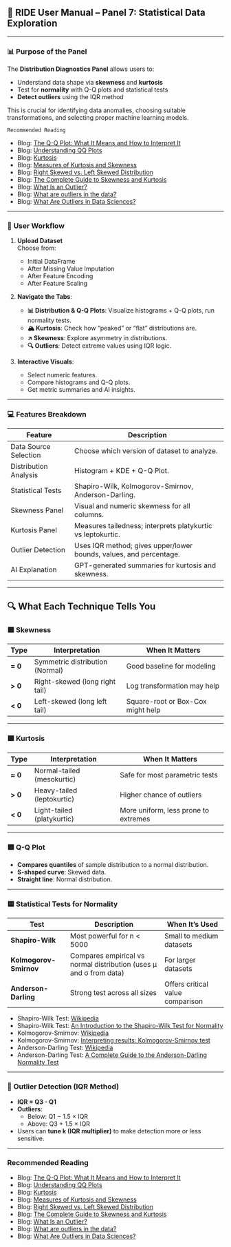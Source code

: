 ## 📘 RIDE User Manual – Panel 7: **Statistical Data Exploration**

---
### 📊 **Purpose of the Panel**

The **Distribution Diagnostics Panel** allows users to:
- Understand data shape via **skewness** and **kurtosis**
- Test for **normality** with Q-Q plots and statistical tests
- **Detect outliers** using the IQR method

This is crucial for identifying data anomalies, choosing suitable transformations, and selecting proper machine learning models.

`Recommended Reading`

- Blog: [The Q-Q Plot: What It Means and How to Interpret It](https://www.datacamp.com/tutorial/qq-plot)
- Blog: [Understanding QQ Plots](https://library.virginia.edu/data/articles/understanding-q-q-plots)
- Blog: [Kurtosis](https://www.sciencedirect.com/topics/earth-and-planetary-sciences/kurtosis)
- Blog: [Measures of Kurtosis and Skewness](https://www.itl.nist.gov/div898/handbook/eda/section3/eda35b.htm#:~:text=Kurtosis%20is%20a%20measure%20of,would%20be%20the%20extreme%20case.)
- Blog: [Right Skewed vs. Left Skewed Distribution](https://www.investopedia.com/terms/s/skewness.asp#:~:text=a%20probability%20distribution.-,What%20Is%20Skewness%3F,the%20bell%20curve%20is%20skewed.)
- Blog: [The Complete Guide to Skewness and Kurtosis](https://www.simplilearn.com/tutorials/statistics-tutorial/skewness-and-kurtosis)
- Blog: [What Is an Outlier?](https://careerfoundry.com/en/blog/data-analytics/what-is-an-outlier/)
- Blog: [What are outliers in the data?](https://www.itl.nist.gov/div898/handbook/prc/section1/prc16.htm#:~:text=An%20outlier%20is%20an%20observation,what%20will%20be%20considered%20abnormal.)
- Blog: [What Are Outliers in Data Sciences?](https://www.coursera.org/articles/what-are-outliers)


---
### 🧭 **User Workflow**

1. **Upload Dataset**  
    Choose from:
    - Initial DataFrame
    - After Missing Value Imputation
    - After Feature Encoding
    - After Feature Scaling

2. **Navigate the Tabs**:
    - **📊 Distribution & Q-Q Plots**: Visualize histograms + Q-Q plots, run normality tests.
    - **🏔️ Kurtosis**: Check how “peaked” or “flat” distributions are.
    - **↗️ Skewness**: Explore asymmetry in distributions.
    - **🔍 Outliers**: Detect extreme values using IQR logic.

3. **Interactive Visuals**:
    - Select numeric features.
    - Compare histograms and Q-Q plots.
    - Get metric summaries and AI insights.

---
### 💻 Features Breakdown

|Feature|Description|
|---|---|
|Data Source Selection|Choose which version of dataset to analyze.|
|Distribution Analysis|Histogram + KDE + Q-Q Plot.|
|Statistical Tests|Shapiro-Wilk, Kolmogorov-Smirnov, Anderson-Darling.|
|Skewness Panel|Visual and numeric skewness for all columns.|
|Kurtosis Panel|Measures tailedness; interprets platykurtic vs leptokurtic.|
|Outlier Detection|Uses IQR method; gives upper/lower bounds, values, and percentage.|
|AI Explanation|GPT-generated summaries for kurtosis and skewness.|

---
## 🔍 What Each Technique Tells You

### 🟩 Skewness

| Type    | Interpretation                  | When It Matters                   |
| ------- | ------------------------------- | --------------------------------- |
| **= 0** | Symmetric distribution (Normal) | Good baseline for modeling        |
| **> 0** | Right-skewed (long right tail)  | Log transformation may help       |
| **< 0** | Left-skewed (long left tail)    | Square-root or Box-Cox might help |

---
### 🟪 Kurtosis

| Type    | Interpretation             | When It Matters                      |
| ------- | -------------------------- | ------------------------------------ |
| **≈ 0** | Normal-tailed (mesokurtic) | Safe for most parametric tests       |
| **> 0** | Heavy-tailed (leptokurtic) | Higher chance of outliers            |
| **< 0** | Light-tailed (platykurtic) | More uniform, less prone to extremes |

---
### 🟥 Q-Q Plot

- **Compares quantiles** of sample distribution to a normal distribution.
- **S-shaped curve**: Skewed data.
- **Straight line**: Normal distribution.

---
### 🟨 Statistical Tests for Normality

| Test                   | Description                                                        | When It’s Used                   |
| ---------------------- | ------------------------------------------------------------------ | -------------------------------- |
| **Shapiro-Wilk**       | Most powerful for n < 5000                                         | Small to medium datasets         |
| **Kolmogorov-Smirnov** | Compares empirical vs normal distribution (uses μ and σ from data) | For larger datasets              |
| **Anderson-Darling**   | Strong test across all sizes                                       | Offers critical value comparison |


- Shapiro-Wilk Test: [Wikipedia](https://en.wikipedia.org/wiki/Shapiro%E2%80%93Wilk_test)
- Shapiro-Wilk Test: [An Introduction to the Shapiro-Wilk Test for Normality](https://builtin.com/data-science/shapiro-wilk-test)
- Kolmogorov-Smirnov: [Wikipedia](https://en.wikipedia.org/wiki/Kolmogorov%E2%80%93Smirnov_test)
- Kolmogorov-Smirnov: [Interpreting results: Kolmogorov-Smirnov test](https://www.graphpad.com/guides/prism/latest/statistics/interpreting_results_kolmogorov-smirnov_test.htm)
- Anderson-Darling Test: [Wikipedia](https://en.wikipedia.org/wiki/Anderson%E2%80%93Darling_test)
- Anderson-Darling Test: [A Complete Guide to the Anderson-Darling Normality Test](https://www.6sigma.us/six-sigma-in-focus/anderson-darling-normality-test/)

---
### 🧮 Outlier Detection (IQR Method)

- **IQR = Q3 - Q1**
- **Outliers**:
    - Below: Q1 − 1.5 × IQR
    - Above: Q3 + 1.5 × IQR
- Users can **tune k (IQR multiplier)** to make detection more or less sensitive.

---

### Recommended Reading

- Blog: [The Q-Q Plot: What It Means and How to Interpret It](https://www.datacamp.com/tutorial/qq-plot)
- Blog: [Understanding QQ Plots](https://library.virginia.edu/data/articles/understanding-q-q-plots)
- Blog: [Kurtosis](https://www.sciencedirect.com/topics/earth-and-planetary-sciences/kurtosis)
- Blog: [Measures of Kurtosis and Skewness](https://www.itl.nist.gov/div898/handbook/eda/section3/eda35b.htm#:~:text=Kurtosis%20is%20a%20measure%20of,would%20be%20the%20extreme%20case.)
- Blog: [Right Skewed vs. Left Skewed Distribution](https://www.investopedia.com/terms/s/skewness.asp#:~:text=a%20probability%20distribution.-,What%20Is%20Skewness%3F,the%20bell%20curve%20is%20skewed.)
- Blog: [The Complete Guide to Skewness and Kurtosis](https://www.simplilearn.com/tutorials/statistics-tutorial/skewness-and-kurtosis)
- Blog: [What Is an Outlier?](https://careerfoundry.com/en/blog/data-analytics/what-is-an-outlier/)
- Blog: [What are outliers in the data?](https://www.itl.nist.gov/div898/handbook/prc/section1/prc16.htm#:~:text=An%20outlier%20is%20an%20observation,what%20will%20be%20considered%20abnormal.)
- Blog: [What Are Outliers in Data Sciences?](https://www.coursera.org/articles/what-are-outliers)